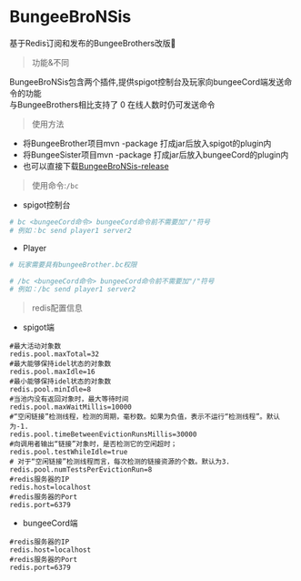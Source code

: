 # BungeeBroNSis
基于Redis订阅和发布的BungeeBrothers改版:sparkling_heart:<br>
>功能&不同<br>

BungeeBroNSis包含两个插件,提供spigot控制台及玩家向bungeeCord端发送命令的功能<br>
与BungeeBrothers相比支持了 0 在线人数时仍可发送命令
>使用方法
- 将BungeeBrother项目mvn -package 打成jar后放入spigot的plugin内
- 将BungeeSister项目mvn -package 打成jar后放入bungeeCord的plugin内
- 也可以直接下载[BungeeBroNSis-release](https://github.com/BigTreasureD/BungeeBroNSis/releases/tag/v1.0.0-beta)

>使用命令:`/bc`
- spigot控制台 
```yml
# bc <bungeeCord命令> bungeeCord命令前不需要加"/"符号
# 例如：bc send player1 server2
```
- Player
```yml
# 玩家需要具有bungeeBrother.bc权限

# /bc <bungeeCord命令> bungeeCord命令前不需要加"/"符号
# 例如：/bc send player1 server2
```
>redis配置信息
- spigot端
```properties
#最大活动对象数
redis.pool.maxTotal=32
#最大能够保持idel状态的对象数
redis.pool.maxIdle=16
#最小能够保持idel状态的对象数
redis.pool.minIdle=8
#当池内没有返回对象时，最大等待时间
redis.pool.maxWaitMillis=10000
#“空闲链接”检测线程，检测的周期，毫秒数。如果为负值，表示不运行“检测线程”。默认为-1.
redis.pool.timeBetweenEvictionRunsMillis=30000
#向调用者输出“链接”对象时，是否检测它的空闲超时；
redis.pool.testWhileIdle=true
# 对于“空闲链接”检测线程而言，每次检测的链接资源的个数。默认为3.
redis.pool.numTestsPerEvictionRun=8
#redis服务器的IP
redis.host=localhost
#redis服务器的Port
redis.port=6379
```
- bungeeCord端
```properties
#redis服务器的IP
redis.host=localhost
#redis服务器的Port
redis.port=6379
```
